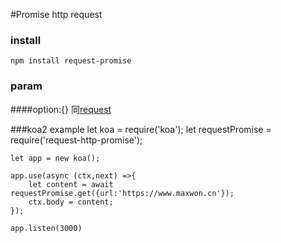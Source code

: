 #Promise http request
### install
    npm install request-promise

### param
####option:{}
同[request](https://www.npmjs.com/package/request)

###koa2 example
    let koa = require('koa');
    let requestPromise = require('request-http-promise');
    
    let app = new koa();
    
    app.use(async (ctx,next) =>{
        let content = await requestPromise.get({url:'https://www.maxwon.cn'});
        ctx.body = content;
    });
    
    app.listen(3000)
